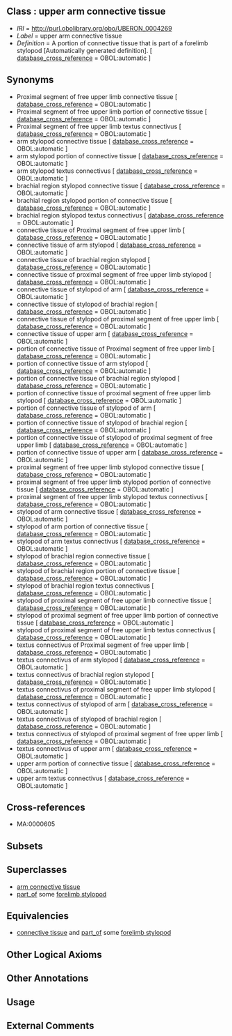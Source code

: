 
## Class : upper arm connective tissue

 * *IRI* = http://purl.obolibrary.org/obo/UBERON_0004269
 * *Label* = upper arm connective tissue
 * *Definition* = A portion of connective tissue that is part of a forelimb stylopod [Automatically generated definition]. [ [database_cross_reference](../../ef/oboInOwl#hasDbXref.md) = OBOL:automatic ]

## Synonyms

 * Proximal segment of free upper limb connective tissue [ [database_cross_reference](../../ef/oboInOwl#hasDbXref.md) = OBOL:automatic ]
 * Proximal segment of free upper limb portion of connective tissue [ [database_cross_reference](../../ef/oboInOwl#hasDbXref.md) = OBOL:automatic ]
 * Proximal segment of free upper limb textus connectivus [ [database_cross_reference](../../ef/oboInOwl#hasDbXref.md) = OBOL:automatic ]
 * arm stylopod connective tissue [ [database_cross_reference](../../ef/oboInOwl#hasDbXref.md) = OBOL:automatic ]
 * arm stylopod portion of connective tissue [ [database_cross_reference](../../ef/oboInOwl#hasDbXref.md) = OBOL:automatic ]
 * arm stylopod textus connectivus [ [database_cross_reference](../../ef/oboInOwl#hasDbXref.md) = OBOL:automatic ]
 * brachial region stylopod connective tissue [ [database_cross_reference](../../ef/oboInOwl#hasDbXref.md) = OBOL:automatic ]
 * brachial region stylopod portion of connective tissue [ [database_cross_reference](../../ef/oboInOwl#hasDbXref.md) = OBOL:automatic ]
 * brachial region stylopod textus connectivus [ [database_cross_reference](../../ef/oboInOwl#hasDbXref.md) = OBOL:automatic ]
 * connective tissue of Proximal segment of free upper limb [ [database_cross_reference](../../ef/oboInOwl#hasDbXref.md) = OBOL:automatic ]
 * connective tissue of arm stylopod [ [database_cross_reference](../../ef/oboInOwl#hasDbXref.md) = OBOL:automatic ]
 * connective tissue of brachial region stylopod [ [database_cross_reference](../../ef/oboInOwl#hasDbXref.md) = OBOL:automatic ]
 * connective tissue of proximal segment of free upper limb stylopod [ [database_cross_reference](../../ef/oboInOwl#hasDbXref.md) = OBOL:automatic ]
 * connective tissue of stylopod of arm [ [database_cross_reference](../../ef/oboInOwl#hasDbXref.md) = OBOL:automatic ]
 * connective tissue of stylopod of brachial region [ [database_cross_reference](../../ef/oboInOwl#hasDbXref.md) = OBOL:automatic ]
 * connective tissue of stylopod of proximal segment of free upper limb [ [database_cross_reference](../../ef/oboInOwl#hasDbXref.md) = OBOL:automatic ]
 * connective tissue of upper arm [ [database_cross_reference](../../ef/oboInOwl#hasDbXref.md) = OBOL:automatic ]
 * portion of connective tissue of Proximal segment of free upper limb [ [database_cross_reference](../../ef/oboInOwl#hasDbXref.md) = OBOL:automatic ]
 * portion of connective tissue of arm stylopod [ [database_cross_reference](../../ef/oboInOwl#hasDbXref.md) = OBOL:automatic ]
 * portion of connective tissue of brachial region stylopod [ [database_cross_reference](../../ef/oboInOwl#hasDbXref.md) = OBOL:automatic ]
 * portion of connective tissue of proximal segment of free upper limb stylopod [ [database_cross_reference](../../ef/oboInOwl#hasDbXref.md) = OBOL:automatic ]
 * portion of connective tissue of stylopod of arm [ [database_cross_reference](../../ef/oboInOwl#hasDbXref.md) = OBOL:automatic ]
 * portion of connective tissue of stylopod of brachial region [ [database_cross_reference](../../ef/oboInOwl#hasDbXref.md) = OBOL:automatic ]
 * portion of connective tissue of stylopod of proximal segment of free upper limb [ [database_cross_reference](../../ef/oboInOwl#hasDbXref.md) = OBOL:automatic ]
 * portion of connective tissue of upper arm [ [database_cross_reference](../../ef/oboInOwl#hasDbXref.md) = OBOL:automatic ]
 * proximal segment of free upper limb stylopod connective tissue [ [database_cross_reference](../../ef/oboInOwl#hasDbXref.md) = OBOL:automatic ]
 * proximal segment of free upper limb stylopod portion of connective tissue [ [database_cross_reference](../../ef/oboInOwl#hasDbXref.md) = OBOL:automatic ]
 * proximal segment of free upper limb stylopod textus connectivus [ [database_cross_reference](../../ef/oboInOwl#hasDbXref.md) = OBOL:automatic ]
 * stylopod of arm connective tissue [ [database_cross_reference](../../ef/oboInOwl#hasDbXref.md) = OBOL:automatic ]
 * stylopod of arm portion of connective tissue [ [database_cross_reference](../../ef/oboInOwl#hasDbXref.md) = OBOL:automatic ]
 * stylopod of arm textus connectivus [ [database_cross_reference](../../ef/oboInOwl#hasDbXref.md) = OBOL:automatic ]
 * stylopod of brachial region connective tissue [ [database_cross_reference](../../ef/oboInOwl#hasDbXref.md) = OBOL:automatic ]
 * stylopod of brachial region portion of connective tissue [ [database_cross_reference](../../ef/oboInOwl#hasDbXref.md) = OBOL:automatic ]
 * stylopod of brachial region textus connectivus [ [database_cross_reference](../../ef/oboInOwl#hasDbXref.md) = OBOL:automatic ]
 * stylopod of proximal segment of free upper limb connective tissue [ [database_cross_reference](../../ef/oboInOwl#hasDbXref.md) = OBOL:automatic ]
 * stylopod of proximal segment of free upper limb portion of connective tissue [ [database_cross_reference](../../ef/oboInOwl#hasDbXref.md) = OBOL:automatic ]
 * stylopod of proximal segment of free upper limb textus connectivus [ [database_cross_reference](../../ef/oboInOwl#hasDbXref.md) = OBOL:automatic ]
 * textus connectivus of Proximal segment of free upper limb [ [database_cross_reference](../../ef/oboInOwl#hasDbXref.md) = OBOL:automatic ]
 * textus connectivus of arm stylopod [ [database_cross_reference](../../ef/oboInOwl#hasDbXref.md) = OBOL:automatic ]
 * textus connectivus of brachial region stylopod [ [database_cross_reference](../../ef/oboInOwl#hasDbXref.md) = OBOL:automatic ]
 * textus connectivus of proximal segment of free upper limb stylopod [ [database_cross_reference](../../ef/oboInOwl#hasDbXref.md) = OBOL:automatic ]
 * textus connectivus of stylopod of arm [ [database_cross_reference](../../ef/oboInOwl#hasDbXref.md) = OBOL:automatic ]
 * textus connectivus of stylopod of brachial region [ [database_cross_reference](../../ef/oboInOwl#hasDbXref.md) = OBOL:automatic ]
 * textus connectivus of stylopod of proximal segment of free upper limb [ [database_cross_reference](../../ef/oboInOwl#hasDbXref.md) = OBOL:automatic ]
 * textus connectivus of upper arm [ [database_cross_reference](../../ef/oboInOwl#hasDbXref.md) = OBOL:automatic ]
 * upper arm portion of connective tissue [ [database_cross_reference](../../ef/oboInOwl#hasDbXref.md) = OBOL:automatic ]
 * upper arm textus connectivus [ [database_cross_reference](../../ef/oboInOwl#hasDbXref.md) = OBOL:automatic ]

## Cross-references

 * MA:0000605

## Subsets


## Superclasses

 * [arm connective tissue](../../UBERON/73/UBERON_0003573.md)
 * [part_of](../../BFO/50/BFO_0000050.md) some [forelimb stylopod](../../UBERON/22/UBERON_0003822.md)

## Equivalencies

 * [connective tissue](../../UBERON/84/UBERON_0002384.md) and [part_of](../../BFO/50/BFO_0000050.md) some [forelimb stylopod](../../UBERON/22/UBERON_0003822.md)

## Other Logical Axioms


## Other Annotations


## Usage


## External Comments

